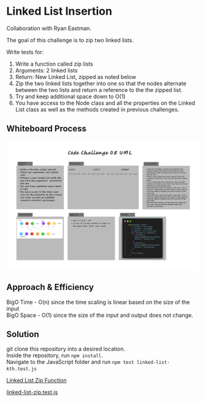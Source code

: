 # Linked List Insertion

Collaboration with Ryan Eastman.

The goal of this challenge is to zip two linked lists.

Write tests for:

1. Write a function called zip lists
2. Arguments: 2 linked lists
3. Return: New Linked List, zipped as noted below
4. Zip the two linked lists together into one so that the nodes alternate between the two lists and return a reference to the the zipped list.
5. Try and keep additional space down to O(1)
6. You have access to the Node class and all the properties on the Linked List class as well as the methods created in previous challenges.

## Whiteboard Process

![LinkedList-zip Whiteboard](../../../assets/linked-list-zip_challenge08.png)

## Approach & Efficiency

BigO Time - O(n) since the time scaling is linear based on the size of the input\
BigO Space - O(1) since the size of the input and output does not change.

## Solution

git clone this repository into a desired location.\
Inside the repository, run `npm install`.\
Navigate to the JavaScript folder and run `npm test linked-list-kth.test.js`

[Linked List Zip Function](/javascript/linked-list/index.js)

[linked-list-zip.test.js](./__test__/linked-list-zip.test.js)
